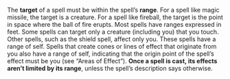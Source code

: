 The **target** of a spell must be within the spell’s **range**. For a spell like magic missile, the target is a creature. For a spell like fireball, the target is the point in space where the ball of fire erupts. Most spells have ranges expressed in feet. Some spells can target only a creature (including you) that you touch. Other spells, such as the shield spell, affect only you. These spells have a range of self. Spells that create cones or lines of effect that originate from you also have a range of self, indicating that the origin point of the spell’s effect must be you (see “Areas of Effect”). **Once a spell is cast, its effects aren’t limited by its range**, unless the spell’s description says otherwise.
